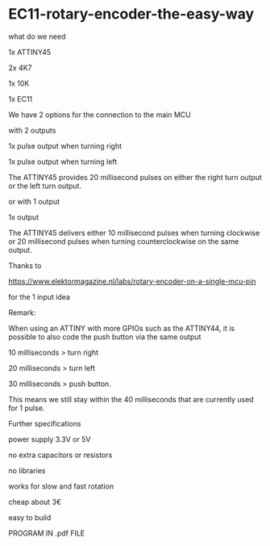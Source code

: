 # EC11-rotary-encoder-the-easy-way

what do we need

1x	ATTINY45

2x	4K7

1x	10K

1x 	EC11

We have 2 options for the connection to the main MCU


with 2 outputs

1x pulse output when turning right

1x pulse output when turning left

The ATTINY45 provides 20 millisecond pulses on either the right turn output or the left turn output.

or with 1 output

1x output

The ATTINY45 delivers either 10 millisecond pulses when turning clockwise or 20 millisecond pulses when turning counterclockwise on the same output.

Thanks to

https://www.elektormagazine.nl/labs/rotary-encoder-on-a-single-mcu-pin

for the 1 input idea


Remark:

When using an ATTINY with more GPIOs such as the ATTINY44, it is possible to also code the push button via the same output

10 milliseconds > turn right

20 milliseconds > turn left

30 milliseconds > push button.

This means we still stay within the 40 milliseconds that are currently used for 1 pulse.


Further specifications

power supply 3.3V or 5V

no extra capacitors or resistors

no libraries

works for slow and fast rotation

cheap about 3€

easy to build

PROGRAM IN .pdf FILE
